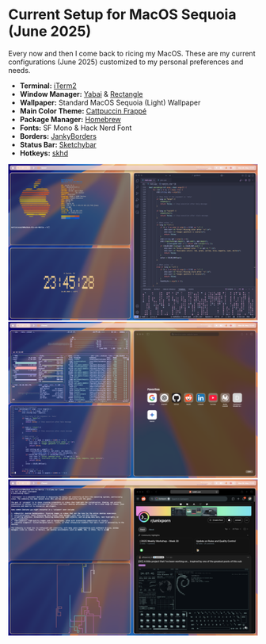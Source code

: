 # Current Setup for MacOS Sequoia (June 2025)
Every now and then I come back to ricing my MacOS. These are my current configurations (June 2025) customized to my personal preferences and needs.

- **Terminal:** [iTerm2](https://github.com/gnachman/iTerm2?tab=readme-ov-file)
- **Window Manager:** [Yabai](https://github.com/koekeishiya/yabai) & [Rectangle](https://github.com/rxhanson/Rectangle)
- **Wallpaper:** Standard MacOS Sequoia (Light) Wallpaper
- **Main Color Theme:** [Cattpuccin Frappé](https://catppuccin.com/palette/)
- **Package Manager:** [Homebrew](https://github.com/Homebrew/brew)
- **Fonts:** SF Mono & Hack Nerd Font
- **Borders:** [JankyBorders](https://github.com/FelixKratz/JankyBorders)
- **Status Bar:** [Sketchybar](https://github.com/FelixKratz/SketchyBar)
- **Hotkeys:** [skhd](https://github.com/koekeishiya/skhd)

<img src="img/img1.png" alt="appletree Screenshot" width="1000">

<img src="img/img2.png" alt="appletree Screenshot" width="1000">

<img src="img/img3.png" alt="appletree Screenshot" width="1000">

